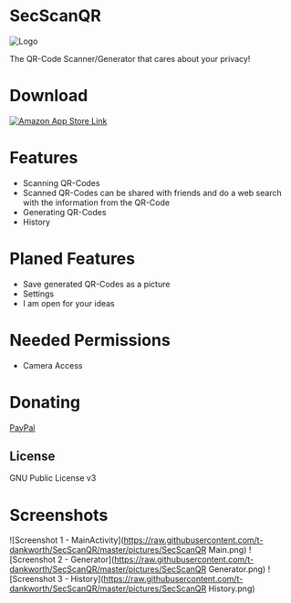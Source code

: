 # SecScanQR
![Logo](https://raw.githubusercontent.com/t-dankworth/SecScanQR/master/pictures/web_hi_res_512.png)

The QR-Code Scanner/Generator that cares about your privacy!


# Download

[![Amazon App Store Link](http://www.sdkbox.com/assets/img/amazon4.jpg)](https://www.amazon.de/dp/B074W1S82C/ref=sr_1_1?ie=UTF8&qid=1503044477&sr=8-1&keywords=secscanqr)

# Features

  - Scanning QR-Codes
  - Scanned QR-Codes can be shared with friends and do a web search with the information from the QR-Code
  - Generating QR-Codes
  - History

# Planed Features
  - Save generated QR-Codes as a picture
  - Settings
  - I am open for your ideas

# Needed Permissions
  - Camera Access
  
# Donating
[PayPal](https://www.paypal.com/cgi-bin/webscr?cmd=_s-xclick&hosted_button_id=A98V4N7DX232C)


License
----

GNU Public License v3

# Screenshots
![Screenshot 1 - MainActivity](https://raw.githubusercontent.com/t-dankworth/SecScanQR/master/pictures/SecScanQR Main.png)
![Screenshot 2 - Generator](https://raw.githubusercontent.com/t-dankworth/SecScanQR/master/pictures/SecScanQR Generator.png)
![Screenshot 3 - History](https://raw.githubusercontent.com/t-dankworth/SecScanQR/master/pictures/SecScanQR History.png)

